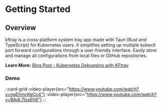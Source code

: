 
# Getting Started

  <h2>Overview</h2>
  <p>kftray is a cross-platform system tray app made with Tauri (Rust and TypeScript) for Kubernetes users. It simplifies setting up multiple kubectl port forward configurations through a user-friendly interface. Easily store and manage all configurations from local files or GitHub repositories.</p>
    <p><strong>Learn More:</strong> <a href="https://kftray.hashnode.dev/kubernetes-debugging-handling-multiple-kubectl-port-forward-from-tray">Blog Post - Kubernetes Debugging with KFtray</a></p>

### Demo


::card-grid
  :video-player{src="https://www.youtube.com/watch?v=nqEhmcKeCc4"}
  :video-player{src="https://www.youtube.com/watch?v=BAdL7IzaEh8"}
::


